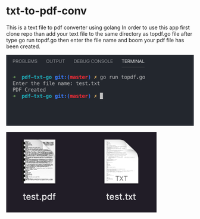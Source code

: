 # txt-to-pdf-conv
This is a text file to pdf converter using golang
In order to use this app first clone repo
than add your text file to the same directory as topdf.go file
after type go run topdf.go
then enter the file name
and boom your pdf file has been created.



![picture](/screenshots/1.png)

![picture](/screenshots/2.png)


